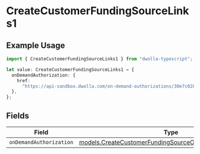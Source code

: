 # CreateCustomerFundingSourceLinks1

## Example Usage

```typescript
import { CreateCustomerFundingSourceLinks1 } from "dwolla-typescript";

let value: CreateCustomerFundingSourceLinks1 = {
  onDemandAuthorization: {
    href:
      "https://api-sandbox.dwolla.com/on-demand-authorizations/30e7c028-0bdf-e511-80de-0aa34a9b2388",
  },
};
```

## Fields

| Field                                                                                                                      | Type                                                                                                                       | Required                                                                                                                   | Description                                                                                                                |
| -------------------------------------------------------------------------------------------------------------------------- | -------------------------------------------------------------------------------------------------------------------------- | -------------------------------------------------------------------------------------------------------------------------- | -------------------------------------------------------------------------------------------------------------------------- |
| `onDemandAuthorization`                                                                                                    | [models.CreateCustomerFundingSourceOnDemandAuthorization1](../models/createcustomerfundingsourceondemandauthorization1.md) | :heavy_minus_sign:                                                                                                         | N/A                                                                                                                        |